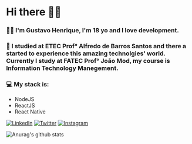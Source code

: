 # Hi there 👋🏽
### 🧑🏽 I'm Gustavo Henrique, I'm 18 yo and I love development.
### 🏫 I studied at ETEC Prof° Alfredo de Barros Santos and there a started to experience this amazing technolgies' world. Currently I study at FATEC Prof° João Mod, my course is Information Technology Manegement.
### 💻 My stack is:
- NodeJS
- ReactJS
- React Native

[![LinkedIn](https://raw.githubusercontent.com/praveenscience/praveenscience/master/soc/li.svg)](www.linkedin.com/in/gustavo-henrique-sampaio-nicolau) 
[![Twitter](https://raw.githubusercontent.com/praveenscience/praveenscience/master/soc/tw.svg)](https://twitter.com/guswitch) 
[![Instagram](https://raw.githubusercontent.com/praveenscience/praveenscience/master/soc/ig.svg)](https://instagram.com/guswitch)

![Anurag's github stats](https://github-readme-stats.vercel.app/api?username=guswitch&hide=contribs,prs)

